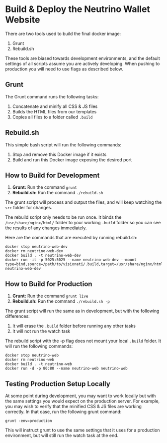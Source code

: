 # Build & Deploy the Neutrino Wallet Website

There are two tools used to build the final docker image:

1. Grunt
1. Rebuild.sh

These tools are biased towards development environments, and the default settings of all scripts assume you are actively developing. When pushing to production you will need to use flags as described below.

## Grunt

The Grunt command runs the following tasks:

1. Concatenate and minify all CSS & JS files
1. Builds the HTML files from our templates
1. Copies all files to a folder called `.build`

## Rebuild.sh

This simple bash script will run the following commands:

1. Stop and remove this Docker image if it exists
1. Build and run this Docker image exposing the desired port

## How to Build for Development

1. **Grunt:** Run the command `grunt`
1. **Rebuild.sh:** Run the command `./rebuild.sh`

The grunt script will process and output the files, and will keep watching the `src` folder for changes.

The rebuild script only needs to be run once. It binds the `/usr/share/nginx/html/` folder to your working `.build` folder so you can see the results of any changes immediately.

Here are the commands that are executed by running rebuild.sh:

```
docker stop neutrino-web-dev
docker rm neutrino-web-dev
docker build . -t neutrino-web-dev
docker run -it -p 5025:5025 --name neutrino-web-dev --mount type=bind,source=/path/to/visionati/.build,target=/usr/share/nginx/html/ neutrino-web-dev
```

## How to Build for Production

1. **Grunt:** Run the command `grunt live`
1. **Rebuild.sh:** Run the command `./rebuild.sh -p`

The grunt script will run the same as in development, but with the following differences:

1. It will erase the `.build` folder before running any other tasks
1. It will not run the watch task

The rebuild script with the -p flag does not mount your local `.build` folder. It will run the following commands:

```
docker stop neutrino-web
docker rm neutrino-web
docker build . -t neutrino-web
docker run -d -p 80:80 --name neutrino-web neutrino-web
```

## Testing Production Setup Locally

At some point during development, you may want to work locally but with the same settings you would expect on the production server. For example, you may wish to verify that the minified CSS & JS files are working correctly. In that case, run the following grunt command:

```
grunt -env=production
```

This will instruct grunt to use the same settings that it uses for a production environment, but will still run the watch task at the end.
